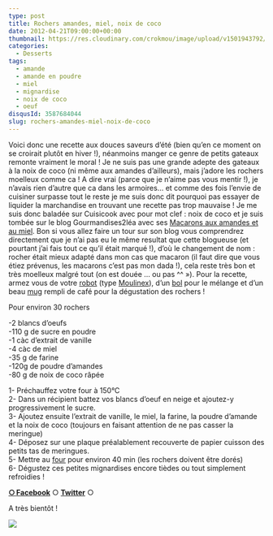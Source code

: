 ```yaml
---
type: post
title: Rochers amandes, miel, noix de coco
date: 2012-04-21T09:00:00+00:00
thumbnail: https://res.cloudinary.com/crokmou/image/upload/v1501943792/20120401_Rocher_coco_amande_15.jpg
categories: 
  - Desserts
tags: 
  - amande
  - amande en poudre
  - miel
  - mignardise
  - noix de coco
  - oeuf
disqusId: 3587684044
slug: rochers-amandes-miel-noix-de-coco
---
```


Voici donc une recette aux douces saveurs d’été (bien qu’en ce moment on se croirait plutôt en hiver !), néanmoins manger ce genre de petits gateaux remonte vraiment le moral ! Je ne suis pas une grande adepte des gateaux à la noix de coco (ni même aux amandes d’ailleurs), mais j’adore les rochers moelleux comme ca ! A dire vrai (parce que je n’aime pas vous mentir !), je n’avais rien d’autre que ca dans les armoires… et comme des fois l’envie de cuisiner surpasse tout le reste je me suis donc dit pourquoi pas essayer de liquider la marchandise en trouvant une recette pas trop mauvaise ! Je me suis donc baladée sur Cuisicook avec pour mot clef : noix de coco et je suis tombée sur le blog Gourmandises2léa avec ses [Macarons aux amandes et au miel](http://www.gourmandises2lea.com/article-macarons-aux-amandes-et-au-miel-95939436.html). Bon si vous allez faire un tour sur son blog vous comprendrez directement que je n’ai pas eu le même resultat que cette blogueuse (et pourtant j’ai fais tout ce qu’il était marqué !), d’où le changement de nom : rocher était mieux adapté dans mon cas que macaron (il faut dire que vous étiez prévenus, les macarons c’est pas mon dada !), cela reste très bon et très moelleux malgré tout (on est douée … ou pas ^^ »). Pour la recette, armez vous de votre [robot](http://www.rueducommerce.fr/m/pl/malid:229) (type [Moulinex](http://www.rueducommerce.fr/m/pl/malid:88589)), d’un [bol](http://www.rueducommerce.fr/m/pl/malid:4769881) pour le mélange et d’un beau [mug](http://www.rueducommerce.fr/m/pl/malid:4769906) rempli de café pour la dégustation des rochers !

Pour environ 30 rochers

-2 blancs d’oeufs  
-110 g de sucre en poudre  
-1 càc d’extrait de vanille  
-4 càc de miel  
-35 g de farine  
-120g de poudre d’amandes  
-80 g de noix de coco râpée

1- Préchauffez votre four à 150°C  
2- Dans un récipient battez vos blancs d’oeuf en neige et ajoutez-y progressivement le sucre.  
3- Ajoutez ensuite l’extrait de vanille, le miel, la farine, la poudre d’amande et la noix de coco (toujours en faisant attention de ne pas casser la meringue)  
4- Déposez sur une plaque préalablement recouverte de papier cuisson des petits tas de meringues.  
5- Mettre au [four](http://www.rueducommerce.fr/m/pl/malid:9404136) pour environ 40 min (les rochers doivent être dorés)  
6- Dégustez ces petites mignardises encore tièdes ou tout simplement refroidies !

[**○<span style="font-size: xx-small; margin: 0px; outline: 0px; padding: 0px;"><span style="font-family: Arial, Helvetica, sans-serif; margin: 0px; outline: 0px; padding: 0px;"> </span></span>Facebook**](https://www.facebook.com/pages/CroKMou/148093255259077) ○ [**Twitter**](https://twitter.com/Crokmou) ○

A très bientôt !

[![](http://3.bp.blogspot.com/-lLISbtPMr78/T416bWgvFYI/AAAAAAAACGc/_H7HHRjqWw0/s1600/lapin+qui+danse+avec+des+maracas+Hellogif.gif)](http://3.bp.blogspot.com/-lLISbtPMr78/T416bWgvFYI/AAAAAAAACGc/_H7HHRjqWw0/s1600/lapin+qui+danse+avec+des+maracas+Hellogif.gif)